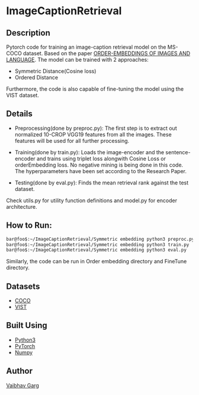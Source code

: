 # ImageCaptionRetrieval

## Description

Pytorch code for training an image-caption retrieval model on the MS-COCO dataset. Based on the paper [ORDER-EMBEDDINGS OF IMAGES AND LANGUAGE](https://arxiv.org/pdf/1511.06361.pdf). The model can be trained with 2 approaches:

* Symmetric Distance(Cosine loss)
* Ordered Distance

Furthermore, the code is also capable of fine-tuning the model using the VIST dataset.

## Details

* Preprocessing(done by preproc.py): The first step is to extract out normalized 10-CROP VGG19 features from all the images. These features will be used for all further processing.

* Training(done by train.py): Loads the image-encoder and the sentence-encoder and trains using triplet loss alongwith Cosine Loss or orderEmbedding loss. No negative mining is being done in this code. The hyperparameters have been set according to the Research Paper.

* Testing(done by eval.py): Finds the mean retrieval rank against the test dataset.

Check utils.py for utility function definitions and model.py for encoder architecture.

## How to Run:

```bash
bar@foo$:~/ImageCaptionRetrieval/Symmetric embedding python3 preproc.py
bar@foo$:~/ImageCaptionRetrieval/Symmetric embedding python3 train.py
bar@foo$:~/ImageCaptionRetrieval/Symmetric embedding python3 eval.py
```
Similarly, the code can be run in Order embedding directory and FineTune directory.

## Datasets

* [COCO](https://cocodataset.org/)
* [VIST](http://visionandlanguage.net/VIST/)

## Built Using

* [Python3](https://www.python.org)
* [PyTorch](https://pytorch.org/)
* [Numpy](https://numpy.org/)

## Author

[Vaibhav Garg](https://github.com/VAIBHAV-2303)
